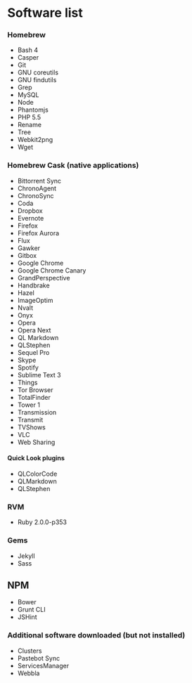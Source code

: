 # Software list

### Homebrew

- Bash 4
- Casper
- Git
- GNU coreutils
- GNU findutils
- Grep
- MySQL
- Node
- Phantomjs
- PHP 5.5
- Rename
- Tree
- Webkit2png
- Wget

### Homebrew Cask (native applications)

- Bittorrent Sync
- ChronoAgent
- ChronoSync
- Coda
- Dropbox
- Evernote
- Firefox
- Firefox Aurora
- Flux
- Gawker
- Gitbox
- Google Chrome
- Google Chrome Canary
- GrandPerspective
- Handbrake
- Hazel
- ImageOptim
- Nvalt
- Onyx
- Opera
- Opera Next
- QL Markdown
- QLStephen
- Sequel Pro
- Skype
- Spotify
- Sublime Text 3
- Things
- Tor Browser
- TotalFinder
- Tower 1
- Transmission
- Transmit
- TVShows
- VLC
- Web Sharing

#### Quick Look plugins

- QLColorCode
- QLMarkdown
- QLStephen

### RVM

- Ruby 2.0.0-p353

### Gems

- Jekyll
- Sass

## NPM

- Bower
- Grunt CLI
- JSHint

### Additional software downloaded (but not installed)

- Clusters
- Pastebot Sync
- ServicesManager
- Webbla
